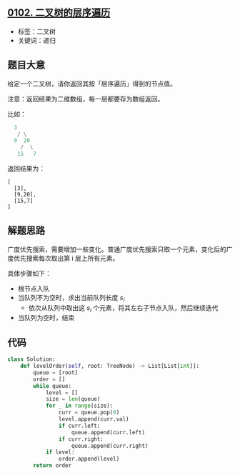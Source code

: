 ## [0102. 二叉树的层序遍历](https://leetcode-cn.com/problems/binary-tree-level-order-traversal/)

- 标签：二叉树
- 关键词：递归

## 题目大意

给定一个二叉树，请你返回其按「层序遍历」得到的节点值。

注意：返回结果为二维数组，每一层都要存为数组返回。

比如：

```Python
  3
   / \
  9  20
    /  \
   15   7
```
返回结果为：

```
[
  [3],
  [9,20],
  [15,7]
]
```


## 解题思路

广度优先搜索，需要增加一些变化。普通广度优先搜索只取一个元素，变化后的广度优先搜索每次取出第 i 层上所有元素。

具体步骤如下：

- 根节点入队
- 当队列不为空时，求出当前队列长度 $s_i$
  - 依次从队列中取出这 $s_i$ 个元素，将其左右子节点入队，然后继续迭代
- 当队列为空时，结束

## 代码

```Python
class Solution:
    def levelOrder(self, root: TreeNode) -> List[List[int]]:
        queue = [root]
        order = []
        while queue:
            level = []
            size = len(queue)
            for _ in range(size):
                curr = queue.pop(0)
                level.append(curr.val)
                if curr.left:
                    queue.append(curr.left)
                if curr.right:
                    queue.append(curr.right)
            if level:
                order.append(level)
        return order
```


